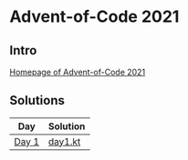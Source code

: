 # Advent-of-Code 2021

## Intro
[Homepage of Advent-of-Code 2021](https://adventofcode.com/2021) 

## Solutions

| Day | Solution |
|-----|----------|
| [Day 1](https://adventofcode.com/2021/day/1) | [day1.kt](https://github.com/EmRe-One/advent-of-code-2021/tree/master/src/days/day1)|